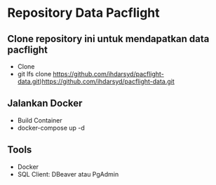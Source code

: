 # Repository Data Pacflight
## Clone repository ini untuk mendapatkan data pacflight
- Clone
- git lfs clone https://github.com/ihdarsyd/pacflight-data.git)https://github.com/ihdarsyd/pacflight-data.git

## Jalankan Docker
- Build Container
- docker-compose up -d

## Tools
- Docker
- SQL Client: DBeaver atau PgAdmin
